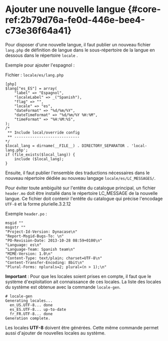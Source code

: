 # Ajouter une nouvelle langue {#core-ref:2b79d76a-fe0d-446e-bee4-c73e36f64a41}

Pour disposer d'une nouvelle langue, il faut publier un nouveau fichier
`lang.php` de définition de langue dans le sous-répertoire de la langue en
dessous dans le répertoire `locale` .

Exemple pour ajouter l'espagnol :

Fichier : `locale/es/lang.php`

    [php]
    $lang["es_ES"] = array(
        "label" => "Espagnol",
        "localeLabel" => _("Spanish"),
        "flag" => "",
        "locale" => "es",
        "dateFormat" => "%d/%m/%Y",
        "dateTimeFormat" => "%d/%m/%Y %H:%M",
        "timeFormat" => "%H:%M:%S",
    );
    /*
     ** Include local/override config
     ** -----------------------------
    */
    $local_lang = dirname(__FILE__) . DIRECTORY_SEPARATOR . 'local-lang.php';
    if (file_exists($local_lang)) {
        include ($local_lang);
    }

Ensuite, il faut publier l'ensemble des traductions nécessaires dans le nouveau
répertoire dédiée au nouveau langage `locale/es/LC_MESSAGES/`.

Pour éviter toute ambiguïté sur l'entête du catalogue principal, un fichier
`header.mo` doit être installé dans le répertoire LC_MESSAGE de la nouvelle
langue. Ce fichier doit contenir l'entête du catalogue qui précise l'encodage
`UTF-8` et la forme plurielle.<span class="flag from release">3.2.12</span>

Exemple `header.po` :

    msgid ""
    msgstr ""
    "Project-Id-Version: Dynacase\n"
    "Report-Msgid-Bugs-To: \n"
    "PO-Revision-Date: 2013-10-28 08:59+0100\n"
    "Language: es\n"
    "Language-Team: Spanish team\n"
    "MIME-Version: 1.0\n"
    "Content-Type: text/plain; charset=UTF-8\n"
    "Content-Transfer-Encoding: 8bit\n"
    "Plural-Forms: nplurals=2; plural=(n > 1);\n"

**Important** : Pour que les locales soient prises en compte, il faut que le
système d'exploitation ait connaissance de ces locales. La liste des locales du 
système est obtenue avec la commande `locale-gen`.

    # locale-gen
    Generating locales...
      en_US.UTF-8... done
      es_ES.UTF-8... up-to-date
      fr_FR.UTF-8... done
    Generation complete.

Les locales **UTF-8** doivent être générées.
Cette même commande permet aussi d'ajouter de nouvelles locales au système.

<!-- link -->
[wikiGettext]:       http://fr.wikipedia.org/wiki/GNU_gettext "Gettext sur Wikipédia"
[phpGettext]:        http://www.php.net/manual/fr/function.gettext.php "gettext sur php.net"
[actions]:           #core-ref:e67d8aeb-939c-46e3-9be8-6fc3ba75ebc2 "Action Dynacase"
[wsh]:               #core-ref:4df1314f-9fdd-4a7f-af37-a18cc39f3505 "Script Dynacase"
[gencatalog]:        #core-ref:2c163f00-8e94-4736-86f2-bb51352c52aa
[pgettext]:          http://www.gnu.org/software/gettext/manual/html_node/Contexts.html "Contexte dans gettext"
[ngettext]:          http://www.php.net/manual/fr/function.ngettext.php "ngettext sur php.net"
[layout]:           #core-ref:5f4a2f4b-9ceb-42db-8ac1-2a7baa621ce2
[xgettext]:         http://www.gnu.org/software/gettext/manual/html_node/xgettext-Invocation.htm "xgettext reference"
[famdecl]:          #core-ref:cfc7f53b-7982-431e-a04b-7b54eddf4a75
[gettextutil]:      http://www.gnu.org/software/gettext/manual/html_node/index.html#Top